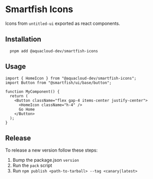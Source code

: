 # Smartfish Icons

Icons from `untitled-ui` exported as react components.

## Installation

```
  pnpm add @aquacloud-dev/smartfish-icons
```

## Usage

```tsx
import { HomeIcon } from "@aquacloud-dev/smartfish-icons";
import Button from "@smartfish/ui/base/button";

function MyComponent() {
  return (
    <Button className="flex gap-4 items-center justify-center">
      <HomeIcon className="h-4" />
      Go Home
    </Button>
  );
}
```

## Release
To release a new version follow these steps:
1. Bump the package.json `version`
2. Run the `pack` script
3. Run `npm publish <path-to-tarball> --tag <canary|latest>`
